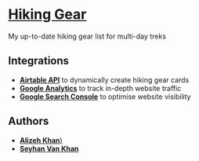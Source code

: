 # [Hiking Gear](https://hiking-gear.netlify.app)
My up-to-date hiking gear list for multi-day treks

## Integrations
* [**Airtable API**](https://airtable.com/api) to dynamically create hiking gear cards
* [**Google Analytics**](https://analytics.google.com/) to track in-depth website traffic
* [**Google Search Console**](https://search.google.com/search-console/welcome) to optimise website visibility

## Authors

* [**Alizeh Khan**)](https://github.com/alizehkhan)
* [**Seyhan Van Khan**](https://github.com/seyhanvankhan)
